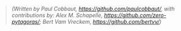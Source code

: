 > *(Written by Paul Cobbaut, <https://github.com/paulcobbaut/>, with contributions by: Alex M. Schapelle, <https://github.com/zero-pytagoras/>; Bert Vam Vreckem, <https://github.com/bertvv/>)*

